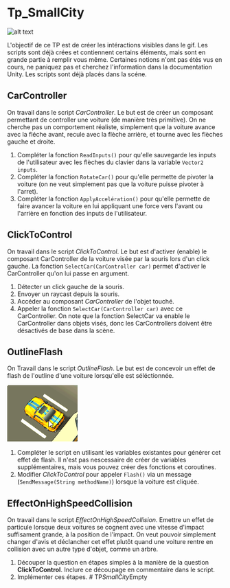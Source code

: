 ﻿# Tp_SmallCity

![alt text](SmallCity_Demo.gif "Resultat")

L'objectif de ce TP est de créer les intéractions visibles dans le gif. Les scripts sont déjà crées et contiennent certains éléments, mais sont en grande partie à remplir vous même.
Certaines notions n'ont pas étés vus en cours, ne paniquez pas et cherchez l'information dans la documentation Unity.
Les scripts sont déjà placés dans la scéne.

## CarController

On travail dans le script *CarController*. Le but est de créer un composant permettant de controller une voiture (de manière très primitive). On ne cherche pas un comportement réaliste, simplement que la voiture avance avec la fléche avant, recule avec la flèche arrière, et tourne avec les flèches gauche et droite.
1. Compléter la fonction `ReadInputs()` pour qu'elle sauvegarde les inputs de l'utilisateur avec les flèches du clavier dans la variable `Vector2 inputs`.
2. Compléter la fonction `RotateCar()` pour qu'elle permette de pivoter la voiture (on ne veut simplement pas que la voiture puisse pivoter à l'arret).
3. Compléter la fonction `ApplyAccelération()` pour qu'elle permette de faire avancer la voiture en lui appliquant une force vers l'avant ou l'arrière en fonction des inputs de l'utilisateur.

## ClickToControl

On travail dans le script *ClickToControl*. Le but est d'activer (enable) le composant CarController de la voiture visée par la souris lors d'un click gauche. La fonction `SelectCar(CarController car)` permet d'activer le CarController qu'on lui passe en argument.
1. Détecter un click gauche de la souris.
2. Envoyer un raycast depuis la souris.
3. Accéder au composant *CarController* de l'objet touché.
4. Appeler la fonction `SelectCar(CarController car)` avec ce CarController.
On note que la fonction SelectCar va enable le CarController dans objets visés, donc les CarControllers doivent être désactivés de base dans la scène.

## OutlineFlash

On Travail dans le script *OutlineFlash*. Le but est de concevoir un effet de flash de l'outline d'une voiture lorsqu'elle est séléctionnée.

![alt text](SmallCity_Flash.gif "Flash")

1. Compléter le script en utilisant les variables existantes pour générer cet effet de flash. Il n'est pas nescessaire de créer de variables supplémentaires, mais vous pouvez créer des fonctions et coroutines.
2. Modifier *ClickToControl* pour appeler `Flash()` via un message (`SendMessage(String methodName)`) lorsque la voiture est cliquée.

## EffectOnHighSpeedCollision

On travail dans le script *EffectOnHighSpeedCollision*.
Emettre un effet de particule lorsque deux voitures se cognent avec une vitesse d'impact suffisament grande, à la position de l'impact. On veut pouvoir simplement changer d'avis et déclancher cet effet plutôt quand une voiture rentre en collision avec un autre type d'objet, comme un arbre.
1. Découper la question en étapes simples à la manière de la question **ClickToControl**. Inclure ce découpage en commentaire dans le script.
2. Implémenter ces étapes.
#   T P _ S m a l l C i t y _ E m p t y 
 
 